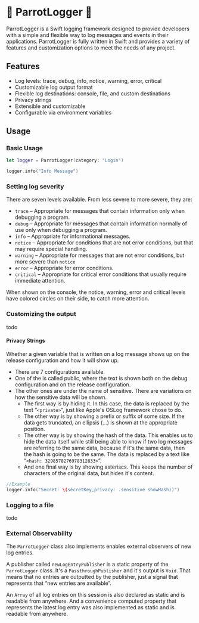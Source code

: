 # 🦜 ParrotLogger 🦜

ParrotLogger is a Swift logging framework designed to provide developers with a simple and flexible way to log messages and events in their applications. ParrotLogger is fully written in Swift and provides a variety of features and customization options to meet the needs of any project.

## Features
- Log levels: trace, debug, info, notice, warning, error, critical
- Customizable log output format
- Flexible log destinations: console, file, and custom destinations
- Privacy strings
- Extensible and customizable
- Configurable via environment variables

## Usage
### Basic Usage
```swift
let logger = ParrotLogger(category: "Login")

logger.info("Info Message")
```
### Setting log severity
There are seven levels available. From less severe to more severe, they are:
- `trace` – Appropriate for messages that contain information only when debugging a program.
- `debug` – Appropriate for messages that contain information normally of use only when debugging a program.
- `info` – Appropriate for informational messages.
- `notice` – Appropriate for conditions that are not error conditions, but that may require special handling.
- `warning` – Appropriate for messages that are not error conditions, but more severe than `notice`
- `error` – Appropriate for error conditions.
- `critical` – Appropriate for critical error conditions that usually require immediate attention.

When shown on the console, the notice, warning, error and critical levels have colored circles on their side, to catch more attention.
### Customizing the output
todo
#### Privacy Strings
Whether a given variable that is written on a log message shows up on the release configuration and how it will show up.
- There are 7 configurations available.
- One of the is called public, where the text is shown both on the debug configuration and on the release configuration.
- The other ones are under the name of sensitive. There are variations on how the sensitive data will be shown.
    - The first way is by hiding it. In this case, the data is replaced by the text “`<private>`”, just like Apple's OSLog framework chose to do.
    - The other way is by showing a prefix or suffix of some size. If the data gets truncated, an ellipsis (…) is shown at the appropriate position.
    - The other way is by showing the hash of the data. This enables us to hide the data itself while still being able to know if two log messages are referring to the same data, because if it's the same data, then the hash is going to be the same. The data is replaced by a text like “`<hash: 3298578276978312833>`”.
    - And one final way is by showing asteriscs. This keeps the number of characters of the original data, but hides it's content.
```swift
//Example
logger.info("Secret: \(secretKey,privacy: .sensitive showHash))")
```

### Logging to a file
todo

### External Observability

The `ParrotLogger` class also implements enables external observers of new log entries.

A publisher called `newLogEntryPublisher` is a static property of the `ParrotLogger` class. It's a `PassthroughPublisher` and it's output is `Void`. That means that no entries are outputted by the publisher, just a signal that represents that “new entries are available”.

An `Array` of all log entries on this session is also declared as static and is readable from anywhere. And a convenience computed property that represents the latest log entry was also implemented as static and is readable from anywhere.
